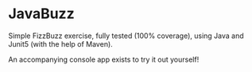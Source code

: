 # JavaBuzz

Simple FizzBuzz exercise, fully tested (100% coverage), using Java and Junit5 (with the help of Maven).

An accompanying console app exists to try it out yourself! 

